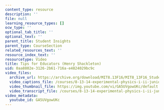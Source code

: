 ```yaml
---
content_type: resource
description: ''
file: null
learning_resource_types: []
ocw_type: ''
optional_tab_title: ''
optional_text: ''
parent_title: Student Insights
parent_type: CourseSection
related_resources_text: ''
resource_index_text: ''
resourcetype: Video
title: Tips for Educators (Henry Shackleton)
uid: 0aa8802e-3126-2b61-716a-e4824029bc9c
video_files:
  archive_url: https://archive.org/download/MIT8.13F16/MIT8_13F16_Students_Tips_for_Educators_Shackleton_300k.mp4
  video_captions_file: /courses/8-13-14-experimental-physics-i-ii-junior-lab-fall-2016-spring-2017/3fdf7795e53f5e67b3aee562abf2aa5f_GA5UVgowUKc.vtt
  video_thumbnail_file: https://img.youtube.com/vi/GA5UVgowUKc/default.jpg
  video_transcript_file: /courses/8-13-14-experimental-physics-i-ii-junior-lab-fall-2016-spring-2017/1db065e486c77d88802017f56a781ee4_GA5UVgowUKc.pdf
video_metadata:
  youtube_id: GA5UVgowUKc
---
```

